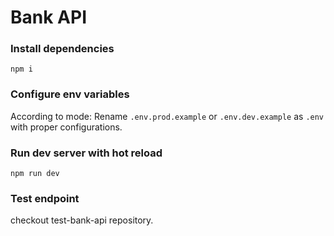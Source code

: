 # Bank API

### Install dependencies
```
npm i
```

### Configure env variables
According to mode:
Rename `.env.prod.example` or `.env.dev.example` as `.env` with proper configurations.

### Run dev server with hot reload
```
npm run dev
```

### Test endpoint
checkout test-bank-api repository.